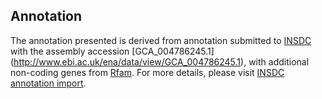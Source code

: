 
Annotation
----------

The annotation presented is derived from annotation submitted to
[INSDC](http://www.insdc.org) with the assembly accession [GCA\_004786245.1]
(http://www.ebi.ac.uk/ena/data/view/GCA_004786245.1),
with additional non-coding genes from
[Rfam](http://rfam.xfam.org/). For more details, please visit [INSDC
annotation import](http://ensemblgenomes.org/info/data/insdc_annotation).
